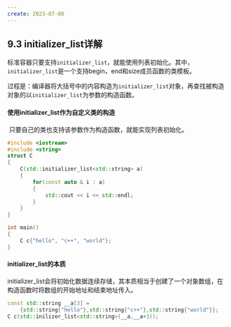 ```yaml
---
create: 2023-07-08
---
```

## 9.3 initializer_list详解

​	标准容器只要支持`initializer_list`，就能使用列表初始化。其中，`initializer_list`是一个支持begin，end和size成员函数的类模板。

​	过程是：编译器将大括号中的内容构造为`initializer_list`对象，再查找被构造对象的以`initializer_list`为参数的构造函数。

#### 使用initializer_list作为自定义类的构造

​	只要自己的类也支持该参数作为构造函数，就能实现列表初始化。

```C++
#include <iostream>
#include <string>
struct C
{
    C(std::initializer_list<std::string> a)
    {
        for(const auto & i : a)
        {
            std::cout << i << std::endl;
        }
    }
}

int main()
{
    C c{"hello", "c++", "world"};
}
```

#### initializer_list的本质

​	initializer_list会将初始化数据连续存储，其本质相当于创建了一个对象数组，在构造函数时将数组的开始地址和结束地址传入。

```C++
const std::string __a[3] = 
	{std::string{"hello"},std::string{"c++"},std::string{"world"}};
C c(std::inilizer_list<std::string>(__a,__a+3));
```

